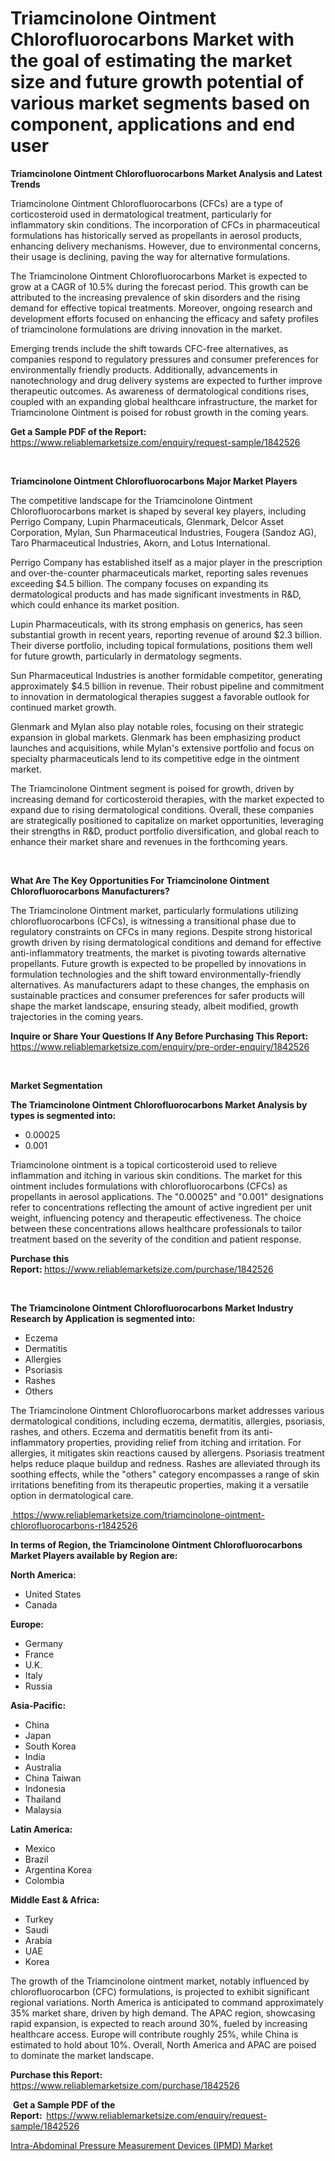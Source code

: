 <p><h1>Triamcinolone Ointment Chlorofluorocarbons Market with the goal of estimating the market size and future growth potential of various market segments based on component, applications and end user</h1></p><p><strong>Triamcinolone Ointment Chlorofluorocarbons Market Analysis and Latest Trends</strong></p>
<p><p>Triamcinolone Ointment Chlorofluorocarbons (CFCs) are a type of corticosteroid used in dermatological treatment, particularly for inflammatory skin conditions. The incorporation of CFCs in pharmaceutical formulations has historically served as propellants in aerosol products, enhancing delivery mechanisms. However, due to environmental concerns, their usage is declining, paving the way for alternative formulations.</p><p>The Triamcinolone Ointment Chlorofluorocarbons Market is expected to grow at a CAGR of 10.5% during the forecast period. This growth can be attributed to the increasing prevalence of skin disorders and the rising demand for effective topical treatments. Moreover, ongoing research and development efforts focused on enhancing the efficacy and safety profiles of triamcinolone formulations are driving innovation in the market.</p><p>Emerging trends include the shift towards CFC-free alternatives, as companies respond to regulatory pressures and consumer preferences for environmentally friendly products. Additionally, advancements in nanotechnology and drug delivery systems are expected to further improve therapeutic outcomes. As awareness of dermatological conditions rises, coupled with an expanding global healthcare infrastructure, the market for Triamcinolone Ointment is poised for robust growth in the coming years.</p></p>
<p><strong>Get a Sample PDF of the Report:&nbsp;</strong> <a href="https://www.reliablemarketsize.com/enquiry/request-sample/1842526?utm_campaign=1103&utm_medium=2&utm_source=Github&utm_content=ia&utm_term=01012025&utm_id=triamcinolone-ointment-chlorofluorocarbons">https://www.reliablemarketsize.com/enquiry/request-sample/1842526</a></p>
<p>&nbsp;</p>
<p><strong>Triamcinolone Ointment Chlorofluorocarbons Major Market Players</strong></p>
<p><p>The competitive landscape for the Triamcinolone Ointment Chlorofluorocarbons market is shaped by several key players, including Perrigo Company, Lupin Pharmaceuticals, Glenmark, Delcor Asset Corporation, Mylan, Sun Pharmaceutical Industries, Fougera (Sandoz AG), Taro Pharmaceutical Industries, Akorn, and Lotus International. </p><p>Perrigo Company has established itself as a major player in the prescription and over-the-counter pharmaceuticals market, reporting sales revenues exceeding $4.5 billion. The company focuses on expanding its dermatological products and has made significant investments in R&D, which could enhance its market position.</p><p>Lupin Pharmaceuticals, with its strong emphasis on generics, has seen substantial growth in recent years, reporting revenue of around $2.3 billion. Their diverse portfolio, including topical formulations, positions them well for future growth, particularly in dermatology segments.</p><p>Sun Pharmaceutical Industries is another formidable competitor, generating approximately $4.5 billion in revenue. Their robust pipeline and commitment to innovation in dermatological therapies suggest a favorable outlook for continued market growth.</p><p>Glenmark and Mylan also play notable roles, focusing on their strategic expansion in global markets. Glenmark has been emphasizing product launches and acquisitions, while Mylan's extensive portfolio and focus on specialty pharmaceuticals lend to its competitive edge in the ointment market.</p><p>The Triamcinolone Ointment segment is poised for growth, driven by increasing demand for corticosteroid therapies, with the market expected to expand due to rising dermatological conditions. Overall, these companies are strategically positioned to capitalize on market opportunities, leveraging their strengths in R&D, product portfolio diversification, and global reach to enhance their market share and revenues in the forthcoming years.</p></p>
<p>&nbsp;</p>
<p><strong>What Are The Key Opportunities For Triamcinolone Ointment Chlorofluorocarbons Manufacturers?</strong></p>
<p><p>The Triamcinolone Ointment market, particularly formulations utilizing chlorofluorocarbons (CFCs), is witnessing a transitional phase due to regulatory constraints on CFCs in many regions. Despite strong historical growth driven by rising dermatological conditions and demand for effective anti-inflammatory treatments, the market is pivoting towards alternative propellants. Future growth is expected to be propelled by innovations in formulation technologies and the shift toward environmentally-friendly alternatives. As manufacturers adapt to these changes, the emphasis on sustainable practices and consumer preferences for safer products will shape the market landscape, ensuring steady, albeit modified, growth trajectories in the coming years.</p></p>
<p><strong>Inquire or Share Your Questions If Any Before Purchasing This Report:</strong> <a href="https://www.reliablemarketsize.com/enquiry/pre-order-enquiry/1842526?utm_campaign=1103&utm_medium=2&utm_source=Github&utm_content=ia&utm_term=01012025&utm_id=triamcinolone-ointment-chlorofluorocarbons">https://www.reliablemarketsize.com/enquiry/pre-order-enquiry/1842526</a></p>
<p>&nbsp;</p>
<p><strong>Market Segmentation</strong></p>
<p><strong>The Triamcinolone Ointment Chlorofluorocarbons Market Analysis by types is segmented into:</strong></p>
<p><ul><li>0.00025</li><li>0.001</li></ul></p>
<p><p>Triamcinolone ointment is a topical corticosteroid used to relieve inflammation and itching in various skin conditions. The market for this ointment includes formulations with chlorofluorocarbons (CFCs) as propellants in aerosol applications. The "0.00025" and "0.001" designations refer to concentrations reflecting the amount of active ingredient per unit weight, influencing potency and therapeutic effectiveness. The choice between these concentrations allows healthcare professionals to tailor treatment based on the severity of the condition and patient response.</p></p>
<p><strong>Purchase this Report:&nbsp;</strong><a href="https://www.reliablemarketsize.com/purchase/1842526?utm_campaign=1103&utm_medium=2&utm_source=Github&utm_content=ia&utm_term=01012025&utm_id=triamcinolone-ointment-chlorofluorocarbons">https://www.reliablemarketsize.com/purchase/1842526</a></p>
<p>&nbsp;</p>
<p><strong>The Triamcinolone Ointment Chlorofluorocarbons Market Industry Research by Application is segmented into:</strong></p>
<p><ul><li>Eczema</li><li>Dermatitis</li><li>Allergies</li><li>Psoriasis</li><li>Rashes</li><li>Others</li></ul></p>
<p><p>The Triamcinolone Ointment Chlorofluorocarbons market addresses various dermatological conditions, including eczema, dermatitis, allergies, psoriasis, rashes, and others. Eczema and dermatitis benefit from its anti-inflammatory properties, providing relief from itching and irritation. For allergies, it mitigates skin reactions caused by allergens. Psoriasis treatment helps reduce plaque buildup and redness. Rashes are alleviated through its soothing effects, while the "others" category encompasses a range of skin irritations benefiting from its therapeutic properties, making it a versatile option in dermatological care.</p></p>
<p><a href="https://www.reliablemarketsize.com/triamcinolone-ointment-chlorofluorocarbons-r1842526?utm_campaign=1103&utm_medium=2&utm_source=Github&utm_content=ia&utm_term=01012025&utm_id=triamcinolone-ointment-chlorofluorocarbons">&nbsp;https://www.reliablemarketsize.com/triamcinolone-ointment-chlorofluorocarbons-r1842526</a></p>
<p><strong>In terms of Region, the Triamcinolone Ointment Chlorofluorocarbons Market Players available by Region are:</strong></p>
<p>
    <p> <strong> North America: </strong>
        <ul>
            <li>United States</li>
            <li>Canada</li>
        </ul>
        </p> 
    <p> <strong> Europe: </strong>
        <ul>
            <li>Germany</li>
            <li>France</li>
            <li>U.K.</li>
            <li>Italy</li>
            <li>Russia</li>
        </ul>
        </p> 
    <p> <strong> Asia-Pacific: </strong>
        <ul>
            <li>China</li>
            <li>Japan</li>
            <li>South Korea</li>
            <li>India</li>
            <li>Australia</li>
            <li>China Taiwan</li>
            <li>Indonesia</li>
            <li>Thailand</li>
            <li>Malaysia</li>
        </ul>
        </p> 
    <p> <strong> Latin America: </strong>
        <ul>
            <li>Mexico</li>
            <li>Brazil</li>
            <li>Argentina Korea</li>
            <li>Colombia</li>
        </ul>
        </p> 
    <p> <strong> Middle East & Africa: </strong>
        <ul>
            <li>Turkey</li>
            <li>Saudi</li>
            <li>Arabia</li>
            <li>UAE</li>
            <li>Korea</li>
        </ul>
    </p>
    </p>
<p><p>The growth of the Triamcinolone ointment market, notably influenced by chlorofluorocarbon (CFC) formulations, is projected to exhibit significant regional variations. North America is anticipated to command approximately 35% market share, driven by high demand. The APAC region, showcasing rapid expansion, is expected to reach around 30%, fueled by increasing healthcare access. Europe will contribute roughly 25%, while China is estimated to hold about 10%. Overall, North America and APAC are poised to dominate the market landscape.</p></p>
<p><strong>Purchase this Report: </strong><a href="https://www.reliablemarketsize.com/purchase/1842526?utm_campaign=1103&utm_medium=2&utm_source=Github&utm_content=ia&utm_term=01012025&utm_id=triamcinolone-ointment-chlorofluorocarbons">https://www.reliablemarketsize.com/purchase/1842526</a></p>
<p>&nbsp;<strong>Get a Sample PDF of the Report:&nbsp;&nbsp;</strong><a href="https://www.reliablemarketsize.com/enquiry/request-sample/1842526?utm_campaign=1103&utm_medium=2&utm_source=Github&utm_content=ia&utm_term=01012025&utm_id=triamcinolone-ointment-chlorofluorocarbons">https://www.reliablemarketsize.com/enquiry/request-sample/1842526</a></p>
<p><strong></strong></p>
<p><p><a href="https://github.com/gdfhhhj/Market-Research-Report-List-7/blob/main/intra-abdominal-pressure-measurement-devices-ipmd-market.md?utm_campaign=1103&utm_medium=2&utm_source=Github&utm_content=ia&utm_term=01012025&utm_id=triamcinolone-ointment-chlorofluorocarbons">Intra-Abdominal Pressure Measurement Devices (IPMD) Market</a></p></p>